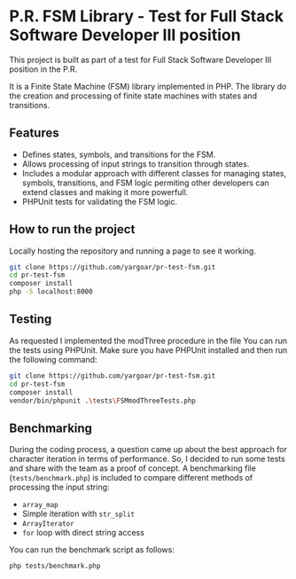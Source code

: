 # P.R. FSM Library - Test for Full Stack Software Developer III position

This project is built as part of a test for Full Stack Software Developer III position in the P.R.

It is a Finite State Machine (FSM) library implemented in PHP. The library do the creation and processing of finite state machines with states and transitions.

## Features

- Defines states, symbols, and transitions for the FSM.
- Allows processing of input strings to transition through states.
- Includes a modular approach with different classes for managing states, symbols, transitions, and FSM logic permiting other developers can extend classes and making it more powerfull.
- PHPUnit tests for validating the FSM logic.

## How to run the project

Locally hosting the repository and running a page to see it working.

```bash
git clone https://github.com/yargoar/pr-test-fsm.git
cd pr-test-fsm
composer install
php -S localhost:8000
```

## Testing

As requested I implemented the modThree procedure in the file
You can run the tests using PHPUnit. Make sure you have PHPUnit installed and then run the following command:

```bash
git clone https://github.com/yargoar/pr-test-fsm.git
cd pr-test-fsm
composer install
vendor/bin/phpunit .\tests\FSMmodThreeTests.php
```

## Benchmarking

During the coding process, a question came up about the best approach for character iteration in terms of performance. So, I decided to run some tests and share with the team as a proof of concept.
A benchmarking file (`tests/benchmark.php`) is included to compare different methods of processing the input string:

- `array_map`
- Simple iteration with `str_split`
- `ArrayIterator`
- `for` loop with direct string access

You can run the benchmark script as follows:

```bash
php tests/benchmark.php
```
